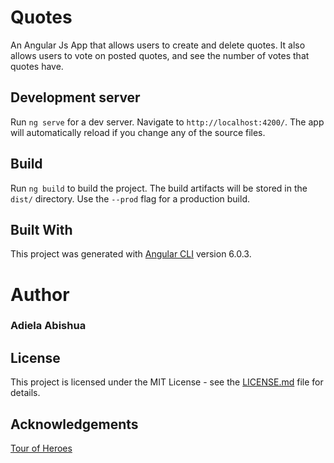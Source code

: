 # Quotes

An Angular Js App that allows users to create and delete quotes. It also allows users to vote on posted quotes, and see the number of votes that quotes have.


## Development server

Run `ng serve` for a dev server. Navigate to `http://localhost:4200/`. The app will automatically reload if you change any of the source files.

## Build

Run `ng build` to build the project. The build artifacts will be stored in the `dist/` directory. Use the `--prod` flag for a production build.

## Built With

This project was generated with [Angular CLI](https://github.com/angular/angular-cli) version 6.0.3.

# Author

### Adiela Abishua

## License 

This project is licensed under the MIT License - see the [LICENSE.md](../quotes/master/LICENSE) file for details.


## Acknowledgements

[Tour of Heroes](https://angular.io/tutorial)




